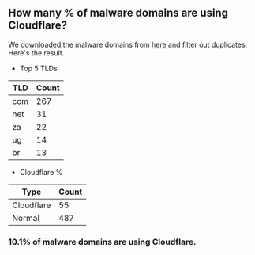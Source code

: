 ## How many % of malware domains are using Cloudflare?


We downloaded the malware domains from [here](https://urlhaus.abuse.ch) and filter out duplicates.
Here's the result.


[//]: # (start replacement)


- Top 5 TLDs

| TLD | Count |
| --- | --- |
| com | 267 |
| net | 31 |
| za | 22 |
| ug | 14 |
| br | 13 |


- Cloudflare %

| Type | Count |
| --- | --- |
| Cloudflare | 55 |
| Normal | 487 |


### 10.1% of malware domains are using Cloudflare.